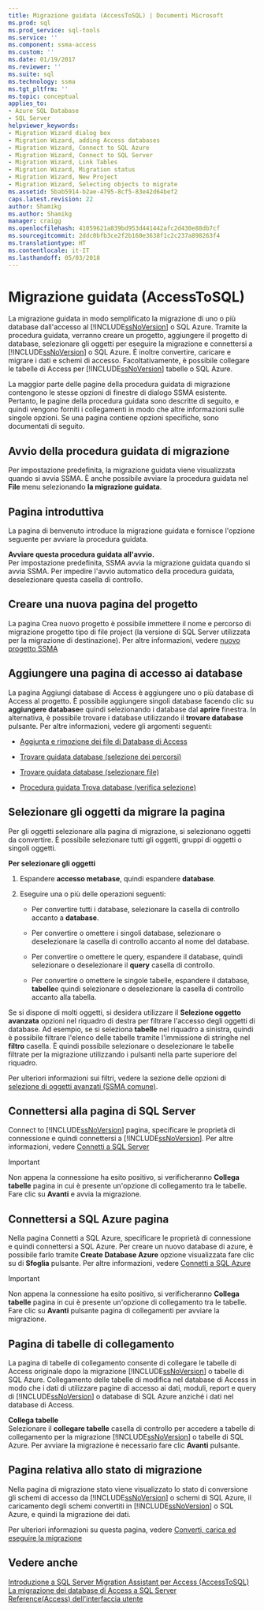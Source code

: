 ```yaml
---
title: Migrazione guidata (AccessToSQL) | Documenti Microsoft
ms.prod: sql
ms.prod_service: sql-tools
ms.service: ''
ms.component: ssma-access
ms.custom: ''
ms.date: 01/19/2017
ms.reviewer: ''
ms.suite: sql
ms.technology: ssma
ms.tgt_pltfrm: ''
ms.topic: conceptual
applies_to:
- Azure SQL Database
- SQL Server
helpviewer_keywords:
- Migration Wizard dialog box
- Migration Wizard, adding Access databases
- Migration Wizard, Connect to SQL Azure
- Migration Wizard, Connect to SQL Server
- Migration Wizard, Link Tables
- Migration Wizard, Migration status
- Migration Wizard, New Project
- Migration Wizard, Selecting objects to migrate
ms.assetid: 5bab5914-b2ae-4795-8cf5-83e42d64bef2
caps.latest.revision: 22
author: Shamikg
ms.author: Shamikg
manager: craigg
ms.openlocfilehash: 41059621a839bd953d441442afc2d430e88db7cf
ms.sourcegitcommit: 2ddc0bfb3ce2f2b160e3638f1c2c237a898263f4
ms.translationtype: HT
ms.contentlocale: it-IT
ms.lasthandoff: 05/03/2018
---
```

# <a name="migration-wizard-accesstosql"></a>Migrazione guidata (AccessToSQL)
La migrazione guidata in modo semplificato la migrazione di uno o più database dall'accesso al [!INCLUDE[ssNoVersion](../../includes/ssnoversion_md.md)] o SQL Azure. Tramite la procedura guidata, verranno creare un progetto, aggiungere il progetto di database, selezionare gli oggetti per eseguire la migrazione e connettersi a [!INCLUDE[ssNoVersion](../../includes/ssnoversion_md.md)] o SQL Azure. È inoltre convertire, caricare e migrare i dati e schemi di accesso. Facoltativamente, è possibile collegare le tabelle di Access per [!INCLUDE[ssNoVersion](../../includes/ssnoversion_md.md)] tabelle o SQL Azure.  
  
La maggior parte delle pagine della procedura guidata di migrazione contengono le stesse opzioni di finestre di dialogo SSMA esistente. Pertanto, le pagine della procedura guidata sono descritte di seguito, e quindi vengono forniti i collegamenti in modo che altre informazioni sulle singole opzioni. Se una pagina contiene opzioni specifiche, sono documentati di seguito.  
  
## <a name="starting-the-migration-wizard"></a>Avvio della procedura guidata di migrazione  
Per impostazione predefinita, la migrazione guidata viene visualizzata quando si avvia SSMA. È anche possibile avviare la procedura guidata nel **File** menu selezionando **la migrazione guidata**.  
  
## <a name="welcome-page"></a>Pagina introduttiva  
La pagina di benvenuto introduce la migrazione guidata e fornisce l'opzione seguente per avviare la procedura guidata.  
  
**Avviare questa procedura guidata all'avvio.**  
Per impostazione predefinita, SSMA avvia la migrazione guidata quando si avvia SSMA. Per impedire l'avvio automatico della procedura guidata, deselezionare questa casella di controllo.  
  
## <a name="create-new-project-page"></a>Creare una nuova pagina del progetto  
La pagina Crea nuovo progetto è possibile immettere il nome e percorso di migrazione progetto tipo di file project (la versione di SQL Server utilizzata per la migrazione di destinazione). Per altre informazioni, vedere [nuovo progetto SSMA](http://msdn.microsoft.com/en-us/ca294f6d-eeb5-42ca-9306-156281a3f0f3)  
  
## <a name="add-access-databases-page"></a>Aggiungere una pagina di accesso ai database  
La pagina Aggiungi database di Access è aggiungere uno o più database di Access al progetto. È possibile aggiungere singoli database facendo clic su **aggiungere database**e quindi selezionando i database dal **aprire** finestra. In alternativa, è possibile trovare i database utilizzando il **trovare database** pulsante. Per altre informazioni, vedere gli argomenti seguenti:  
  
-   [Aggiunta e rimozione dei file di Database di Access](http://msdn.microsoft.com/en-us/e944c740-4c8a-4bc1-b0ed-be57bc06dced)  
  
-   [Trovare guidata database (selezione dei percorsi)](http://msdn.microsoft.com/en-us/00b2d32a-998b-47a7-b25c-589b5bd6777a)  
  
-   [Trovare guidata database (selezionare file)](http://msdn.microsoft.com/en-us/2f574a34-4bab-40a4-89a8-ad4907ffc3fd)  
  
-   [Procedura guidata Trova database (verifica selezione)](http://msdn.microsoft.com/en-us/62e20e03-50cc-4ac8-8072-524d194d2ec3)  
  
## <a name="select-objects-to-migrate-page"></a>Selezionare gli oggetti da migrare la pagina  
Per gli oggetti selezionare alla pagina di migrazione, si selezionano oggetti da convertire. È possibile selezionare tutti gli oggetti, gruppi di oggetti o singoli oggetti.  
  
**Per selezionare gli oggetti**  
  
1.  Espandere **accesso metabase**, quindi espandere **database**.  
  
2.  Eseguire una o più delle operazioni seguenti:  
  
    -   Per convertire tutti i database, selezionare la casella di controllo accanto a **database**.  
  
    -   Per convertire o omettere i singoli database, selezionare o deselezionare la casella di controllo accanto al nome del database.  
  
    -   Per convertire o omettere le query, espandere il database, quindi selezionare o deselezionare il **query** casella di controllo.  
  
    -   Per convertire o omettere le singole tabelle, espandere il database, **tabelle**e quindi selezionare o deselezionare la casella di controllo accanto alla tabella.  
  
Se si dispone di molti oggetti, si desidera utilizzare il **Selezione oggetto avanzata** opzioni nel riquadro di destra per filtrare l'accesso degli oggetti di database. Ad esempio, se si seleziona **tabelle** nel riquadro a sinistra, quindi è possibile filtrare l'elenco delle tabelle tramite l'immissione di stringhe nel **filtro** casella. È quindi possibile selezionare o deselezionare le tabelle filtrate per la migrazione utilizzando i pulsanti nella parte superiore del riquadro.  
  
Per ulteriori informazioni sui filtri, vedere la sezione delle opzioni di [selezione di oggetti avanzati (SSMA comune)](http://msdn.microsoft.com/en-us/f53b0c79-5473-410a-a0dc-d8f544f7a63c).  
  
## <a name="connect-to-sql-server-page"></a>Connettersi alla pagina di SQL Server  
Connect to [!INCLUDE[ssNoVersion](../../includes/ssnoversion_md.md)] pagina, specificare le proprietà di connessione e quindi connettersi a [!INCLUDE[ssNoVersion](../../includes/ssnoversion_md.md)]. Per altre informazioni, vedere [Connetti a SQL Server](http://msdn.microsoft.com/en-us/00e0432e-ec26-4ab4-af64-c9ca760e3541)  
  
> [!IMPORTANT]  
> Non appena la connessione ha esito positivo, si verificheranno **Collega tabelle** pagina in cui è presente un'opzione di collegamento tra le tabelle. Fare clic su **Avanti** e avvia la migrazione.  
  
## <a name="connect-to-sql-azure-page"></a>Connettersi a SQL Azure pagina  
Nella pagina Connetti a SQL Azure, specificare le proprietà di connessione e quindi connettersi a SQL Azure. Per creare un nuovo database di azure, è possibile farlo tramite **Create Database Azure** opzione visualizzata fare clic su di **Sfoglia** pulsante. Per altre informazioni, vedere [Connetti a SQL Azure](http://msdn.microsoft.com/en-us/bf44b236-d9be-41ae-a5fd-bd73038e505f)  
  
> [!IMPORTANT]  
> Non appena la connessione ha esito positivo, si verificheranno **Collega tabelle** pagina in cui è presente un'opzione di collegamento tra le tabelle. Fare clic su **Avanti** pulsante pagina di collegamenti per avviare la migrazione.  
  
## <a name="link-tables-page"></a>Pagina di tabelle di collegamento  
La pagina di tabelle di collegamento consente di collegare le tabelle di Access originale dopo la migrazione [!INCLUDE[ssNoVersion](../../includes/ssnoversion_md.md)] o tabelle di SQL Azure. Collegamento delle tabelle di modifica nel database di Access in modo che i dati di utilizzare pagine di accesso ai dati, moduli, report e query di [!INCLUDE[ssNoVersion](../../includes/ssnoversion_md.md)] o database di SQL Azure anziché i dati nel database di Access.  
  
**Collega tabelle**  
Selezionare il **collegare tabelle** casella di controllo per accedere a tabelle di collegamento per la migrazione [!INCLUDE[ssNoVersion](../../includes/ssnoversion_md.md)] o tabelle di SQL Azure. Per avviare la migrazione è necessario fare clic **Avanti** pulsante.  
  
## <a name="migration-status-page"></a>Pagina relativa allo stato di migrazione  
Nella pagina di migrazione stato viene visualizzato lo stato di conversione gli schemi di accesso da [!INCLUDE[ssNoVersion](../../includes/ssnoversion_md.md)] o schemi di SQL Azure, il caricamento degli schemi convertiti in [!INCLUDE[ssNoVersion](../../includes/ssnoversion_md.md)] o SQL Azure, e quindi la migrazione dei dati.  
  
Per ulteriori informazioni su questa pagina, vedere [Converti, carica ed eseguire la migrazione](http://msdn.microsoft.com/en-us/4ec83e96-88a5-4b7b-8d5a-f3429d9a936b)  
  
## <a name="see-also"></a>Vedere anche  
[Introduzione a SQL Server Migration Assistant per Access &#40;AccessToSQL&#41;](../../ssma/access/getting-started-with-sql-server-migration-assistant-for-access-accesstosql.md)  
[La migrazione dei database di Access a SQL Server](http://msdn.microsoft.com/en-us/76a3abcf-2998-4712-9490-fe8d872c89ca)  
[Reference(Access) dell'interfaccia utente](http://msdn.microsoft.com/en-us/af24c303-4a41-449b-9c86-d6558a97e839)  
  

